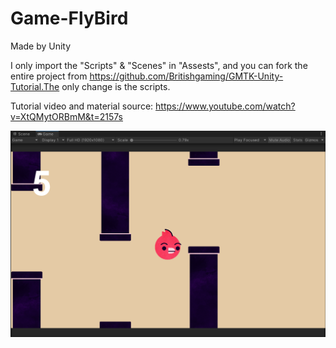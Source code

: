 # Game-FlyBird
 Made by Unity <br>
 
 I only import the "Scripts" & "Scenes" in "Assests", and you can fork the entire project from https://github.com/Britishgaming/GMTK-Unity-Tutorial.The only change is the scripts. <br>

 Tutorial video and material source: https://www.youtube.com/watch?v=XtQMytORBmM&t=2157s<br>

 ![Game Pic](https://github.com/Pengyu-gis/Game-FlyBird/blob/main/BirdGame.png)
